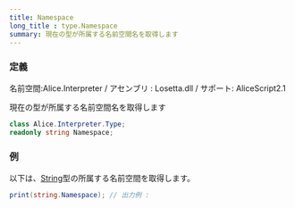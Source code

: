 ```yaml
---
title: Namespace
long_title : type.Namespace
summary: 現在の型が所属する名前空間名を取得します
---
```

### 定義
名前空間:Alice.Interpreter / アセンブリ : Losetta.dll / サポート: AliceScript2.1

現在の型が所属する名前空間名を取得します

```cs title="AliceScript"
class Alice.Interpreter.Type;
readonly string Namespace;
```

### 例
以下は、[String](../../../string/index.md)型の所属する名前空間を取得します。

```cs title="AliceScript"
print(string.Namespace); // 出力例 : 
```
